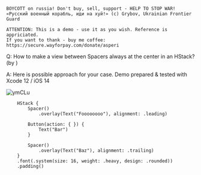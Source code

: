 ```
BOYCOTT on russia! Don't buy, sell, support - HELP TO STOP WAR!
«Русский военный корабль, иди на хуй!» (c) Grybov, Ukrainian Frontier Guard

ATTENTION: This is a demo - use it as you wish. Reference is appriciated.
If you want to thank - buy me coffee: https://secure.wayforpay.com/donate/asperi
```

Q: How to make a view between Spacers always at the center in an HStack? (by )

A: Here is possible approach for your case. Demo prepared & tested with Xcode 12 / iOS 14

![ymCLu](https://user-images.githubusercontent.com/62171579/165324935-2553df1f-85e6-4b42-8253-9ad4305f9a93.png)


        HStack {
            Spacer()
                .overlay(Text("Foooooooo"), alignment: .leading)

            Button(action: { }) {
                Text("Bar")
            }

            Spacer()
                .overlay(Text("Baz"), alignment: .trailing)
        }
        .font(.system(size: 16, weight: .heavy, design: .rounded))
        .padding()

